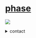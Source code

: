 # [phase](https://phased.tech)

![](https://komarev.com/ghpvc/?username=notcarlton)

<details>
<summary>contact</summary>
phase@phased.tech - <i>email</i>

@phasephasephase - <i>discord</i>
</details>
